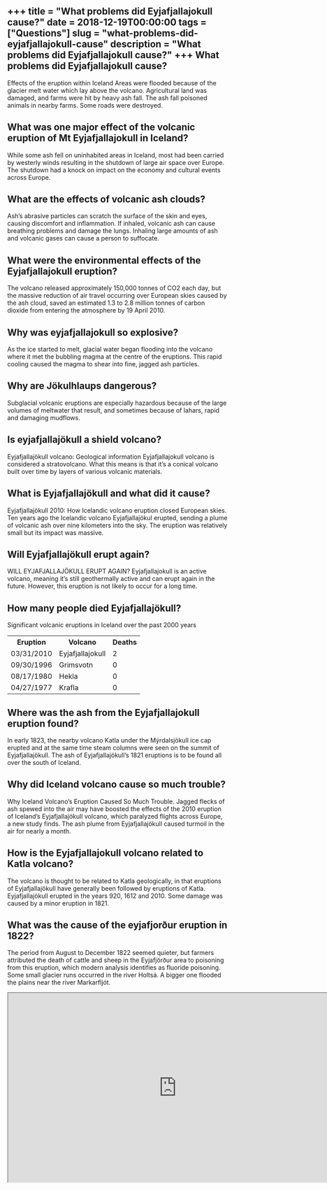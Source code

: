 +++
title = "What problems did Eyjafjallajokull cause?"
date = 2018-12-19T00:00:00
tags = ["Questions"]
slug = "what-problems-did-eyjafjallajokull-cause"
description = "What problems did Eyjafjallajokull cause?"
+++
What problems did Eyjafjallajokull cause?
-----------------------------------------

Effects of the eruption within Iceland Areas were flooded because of the glacier melt water which lay above the volcano. Agricultural land was damaged, and farms were hit by heavy ash fall. The ash fall poisoned animals in nearby farms. Some roads were destroyed.

What was one major effect of the volcanic eruption of Mt Eyjafjallajokull in Iceland?
-------------------------------------------------------------------------------------

While some ash fell on uninhabited areas in Iceland, most had been carried by westerly winds resulting in the shutdown of large air space over Europe. The shutdown had a knock on impact on the economy and cultural events across Europe.

What are the effects of volcanic ash clouds?
--------------------------------------------

Ash’s abrasive particles can scratch the surface of the skin and eyes, causing discomfort and inflammation. If inhaled, volcanic ash can cause breathing problems and damage the lungs. Inhaling large amounts of ash and volcanic gases can cause a person to suffocate.

What were the environmental effects of the Eyjafjallajokull eruption?
---------------------------------------------------------------------

The volcano released approximately 150,000 tonnes of CO2 each day, but the massive reduction of air travel occurring over European skies caused by the ash cloud, saved an estimated 1.3 to 2.8 million tonnes of carbon dioxide from entering the atmosphere by 19 April 2010.

Why was eyjafjallajokull so explosive?
--------------------------------------

As the ice started to melt, glacial water began flooding into the volcano where it met the bubbling magma at the centre of the eruptions. This rapid cooling caused the magma to shear into fine, jagged ash particles.

Why are Jökulhlaups dangerous?
------------------------------

Subglacial volcanic eruptions are especially hazardous because of the large volumes of meltwater that result, and sometimes because of lahars, rapid and damaging mudflows.

Is eyjafjallajökull a shield volcano?
-------------------------------------

Eyjafjallajökull volcano: Geological information Eyjafjallajokull volcano is considered a stratovolcano. What this means is that it’s a conical volcano built over time by layers of various volcanic materials.

What is Eyjafjallajökull and what did it cause?
-----------------------------------------------

Eyjafjallajökull 2010: How Icelandic volcano eruption closed European skies. Ten years ago the Icelandic volcano Eyjafjallajökul erupted, sending a plume of volcanic ash over nine kilometers into the sky. The eruption was relatively small but its impact was massive.

Will Eyjafjallajökull erupt again?
----------------------------------

WILL EYJAFJALLAJÖKULL ERUPT AGAIN? Eyjafjallajokull is an active volcano, meaning it’s still geothermally active and can erupt again in the future. However, this eruption is not likely to occur for a long time.

How many people died Eyjafjallajökull?
--------------------------------------

Significant volcanic eruptions in Iceland over the past 2000 years

<table><tr><th>Eruption</th><th>Volcano</th><th>Deaths</th></tr><tr><td>03/31/2010</td><td>Eyjafjallajokull</td><td>2</td></tr><tr><td>09/30/1996</td><td>Grimsvotn</td><td>0</td></tr><tr><td>08/17/1980</td><td>Hekla</td><td>0</td></tr><tr><td>04/27/1977</td><td>Krafla</td><td>0</td></tr></table>

Where was the ash from the Eyjafjallajokull eruption found?
-----------------------------------------------------------

In early 1823, the nearby volcano Katla under the Mýrdalsjökull ice cap erupted and at the same time steam columns were seen on the summit of Eyjafjallajökull. The ash of Eyjafjallajökull’s 1821 eruptions is to be found all over the south of Iceland.

Why did Iceland volcano cause so much trouble?
----------------------------------------------

Why Iceland Volcano’s Eruption Caused So Much Trouble. Jagged flecks of ash spewed into the air may have boosted the effects of the 2010 eruption of Iceland’s Eyjafjallajökull volcano, which paralyzed flights across Europe, a new study finds. The ash plume from Eyjafjallajökull caused turmoil in the air for nearly a month.

How is the Eyjafjallajokull volcano related to Katla volcano?
-------------------------------------------------------------

The volcano is thought to be related to Katla geologically, in that eruptions of Eyjafjallajökull have generally been followed by eruptions of Katla. Eyjafjallajökull erupted in the years 920, 1612 and 2010. Some damage was caused by a minor eruption in 1821.

What was the cause of the eyjafjorður eruption in 1822?
-------------------------------------------------------

The period from August to December 1822 seemed quieter, but farmers attributed the death of cattle and sheep in the Eyjafjörður area to poisoning from this eruption, which modern analysis identifies as fluoride poisoning. Some small glacier runs occurred in the river Holtsá. A bigger one flooded the plains near the river Markarfljót.

<iframe allow="accelerometer; autoplay; clipboard-write; encrypted-media; gyroscope; picture-in-picture" allowfullscreen="" class="__youtube_prefs__  epyt-is-override  no-lazyload" data-no-lazy="1" data-origheight="433" data-origwidth="770" data-skipgform_ajax_framebjll="" height="433" id="_ytid_42715" loading="lazy" src="https://www.youtube.com/embed/OyZHZhYDWNk?enablejsapi=1&autoplay=0&cc_load_policy=0&cc_lang_pref=&iv_load_policy=1&loop=0&modestbranding=0&rel=1&fs=1&playsinline=0&autohide=2&theme=dark&color=red&controls=1&" title="YouTube player" width="770"></iframe>